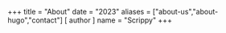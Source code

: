+++
title = "About"
date = "2023"
aliases = ["about-us","about-hugo","contact"]
[ author ]
  name = "Scrippy"
+++


